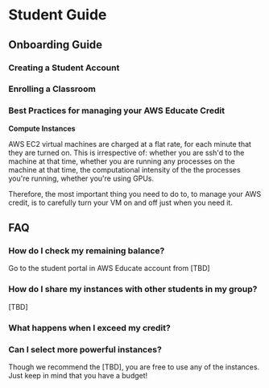 # Student Guide

## Onboarding Guide

### Creating a Student Account

### Enrolling a Classroom

### Best Practices for managing your AWS Educate Credit

**Compute Instances**

AWS EC2 virtual machines are charged at a flat rate, for each minute that they are turned on. This is irrespective of: whether you are ssh'd to the machine at that time, whether you are running any processes on the machine at that time, the computational intensity of the the processes you're running, whether you're using GPUs.

Therefore, the most important thing you need to do to, to manage your AWS credit, is to carefully turn your VM on and off just when you need it.

## FAQ

### How do I check my remaining balance?
Go to the student portal in AWS Educate account from [TBD]

### How do I share my instances with other students in my group?
[TBD]

### What happens when I exceed my credit?

### Can I select more powerful instances?
Though we recommend the [TBD], you are free to use any of the instances. Just keep in mind that you have a budget!

